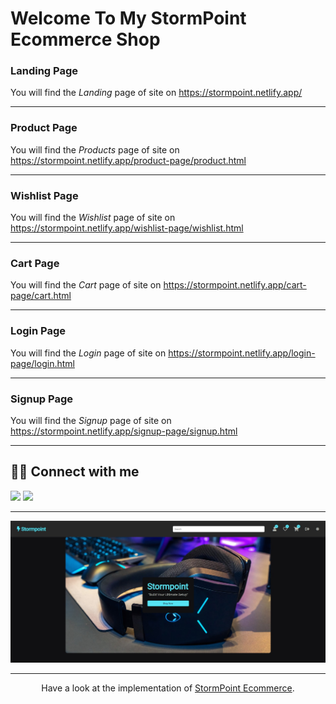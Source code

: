 
# Welcome To My StormPoint Ecommerce Shop


### Landing Page

You will find the *Landing* page of site on https://stormpoint.netlify.app/

---


### Product Page

You will find the *Products* page of site on https://stormpoint.netlify.app/product-page/product.html

---

### Wishlist Page

You will find the *Wishlist* page of site on https://stormpoint.netlify.app/wishlist-page/wishlist.html

---

### Cart Page

You will find the *Cart* page of site on https://stormpoint.netlify.app/cart-page/cart.html

---

### Login Page

You will find the *Login* page of site on https://stormpoint.netlify.app/login-page/login.html

---

### Signup Page

You will find the *Signup* page of site on https://stormpoint.netlify.app/signup-page/signup.html

---

## 👨‍💻 Connect with me

<a href="https://twitter.com/TheBestDhruv" target="_blank"><img src="https://img.shields.io/badge/Twitter-1DA1F2?style=for-the-badge&logo=twitter&logoColor=white"/></a>
<a href="https://www.linkedin.com/in/dhruv-samant-4a527b218/" target="_blank"><img src="https://img.shields.io/badge/LinkedIn-0077B5?style=for-the-badge&logo=linkedin&logoColor=white"/></a>

---

![StormPoint Image](ecommerce-image.jpg)

---

<div align="center">

Have a look at the implementation of [StormPoint Ecommerce](https://github.com/b0llu/Stormpoint-Ecommerce/tree/developer).

</div>

